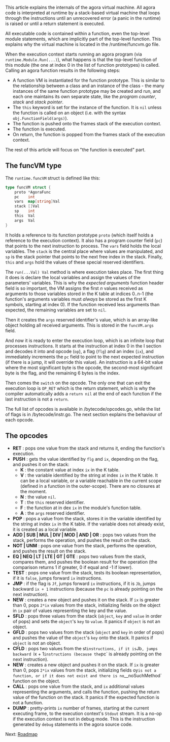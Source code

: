 This article explains the internals of the agora virtual machine. All agora code is interpreted at runtime by a stack-based virtual machine that loops through the instructions until an unrecovered error (a panic in the runtime) is raised or until a return statement is executed.

All executable code is contained within a function, even the top-level module statements, which are implicitly part of the top-level function. This explains why the virtual machine is located in the /runtime/funcvm.go file.

When the execution context starts running an agora program (via `runtime.Module.Run(...)`), what happens is that the top-level function of this module (the one at index 0 in the list of function prototypes) is called. Calling an agora function results in the following steps:

* A function VM is instantiated for the function prototype. This is similar to the relationship between a class and an instance of the class - the many instances of the same function prototype may be created and run, and each one maintains its own separate state, like the *program counter*, *stack* and *stack pointer*.
* The `this` keyword is set for the instance of the function. It is `nil` unless the function is called on an object (i.e. with the syntax `obj.FunctionField(args)`).
* The function is pushed onto the frames stack of the execution context.
* The function is executed.
* On return, the function is popped from the frames stack of the execution context.

The rest of this article will focus on "the function is executed" part.

## The funcVM type

The `runtime.funcVM` struct is defined like this:

```Go
type funcVM struct {
	proto *AgoraFunc
	pc    int
	vars  map[string]Val
	stack []Val
	sp    int
	this  Val
	args  Val
}
```

It holds a reference to its function prototype `proto` (which itself holds a reference to the execution context). It also has a program counter field (`pc`) that points to the next instruction to process. The `vars` field holds the local variables. The `stack` is the central place where values are manipulated, and `sp` is the stack pointer that points to the next free index in the stack. Finally, `this` and `args` hold the values of these special reserved identifiers.

The `run(...Val) Val` method is where execution takes place. The first thing it does is declare the local variables and assign the values of the parameters' variables. This is why the *expected arguments* function header field is so important, the VM assigns the first *n* values received as arguments to those variables stored in the K table at indices 0..n-1 (the function's arguments variables must *always* be stored as the first K symbols, starting at index 0). If the function received less arguments than expected, the remaining variables are set to `nil`.

Then it creates the `args` reserved identifier's value, which is an array-like object holding all received arguments. This is stored in the `funcVM.args` field.

And now it is ready to enter the execution loop, which is an infinite loop that processes instructions. It starts at the instruction at index 0 in the I section and decodes it into and opcode (`op`), a flag (`flg`) and an index (`ix`), and immediately increments the `pc` field to point to the next expected instruction (if there is a jump, it will override this value). An instruction is a 64-bit value where the most significant byte is the opcode, the second-most significant byte is the flag, and the remaining 6 bytes is the index.

Then comes the `switch` on the opcode. The only one that can exit the execution loop is `OP_RET` which is the return statement, which is why the compiler automatically adds a `return nil` at the end of each function if the last instruction is not a `return`.

The full list of opcodes is available in /bytecode/opcodes.go, while the list of flags is in /bytecode/instr.go. The next section explains the behaviour of each opcode.

## The opcodes

* **RET** : pops one value from the stack and returns it, ending the function's execution.
* **PUSH** : gets the value identified by `flg` and `ix`, depending on the flag, and pushes it on the stack:
    - **K** : the constant value at index `ix` in the K table.
    - **V** : the variable identified by the string at index `ix` in the K table. It can be a local variable, or a variable reachable in the current scope (defined in a function in the outer-scope). There are no closures at the moment.
    - **N** : the value `nil`.
    - **T** : the `this` reserved identifier.
    - **F** : the function at in dex `ix` in the module's function table.
    - **A** : the `args` reserved identifier.
* **POP** : pops a value from the stack, stores it in the variable identified by the string at index `ix` in the K table. If the variable does not already exist, it is created as a local variable.
* **ADD | SUB | MUL | DIV | MOD | AND | OR** : pops two values from the stack, performs the operation, and pushes the result on the stack.
* **NOT | UNM** : pops one value from the stack, performs the operation, and pushes the result on the stack.
* **EQ | NEQ | LT | LTE | GT | GTE** : pops two values from the stack, compares them, and pushes the boolean result for the operation (the comparison returns 1 if greater, 0 if equal and -1 if lower).
* **TEST** : pops one value from the stack, tests its boolean representation, if it is `false`, jumps forward `ix` instructions.
* **JMP** : if the flag is `Jf`, jumps forward `ix` instructions, if it is `Jb`, jumps backward `ix + 1` instructions (because the `pc` is already pointing on the next instruction).
* **NEW** : creates a new object and pushes it on the stack. If `ix` is greater than 0, pops `2*ix` values from the stack, initializing fields on the object in `ix` pair of values representing the key and the value.
* **SFLD** : pops three values from the stack (`object`, `key` and `value` in order of pops) and sets the `object`'s `key` to `value`. It panics if `object` is not an object.
* **GFLD** : pops two values from the stack (`object` and `key` in order of pops) and pushes the value of the `object`'s `key` onto the stack. It panics if `object` is not an object.
* **CFLD** : pops two values from the st` instructions, if it is `Jb`, jumps backward `ix + 1` instructions (because the `pc` is already pointing on the next instruction).
* **NEW** : creates a new object and pushes it on the stack. If `ix` is greater than 0, pops `2*ix` values from the stack, initializing fields oy` is not a function, or if it does not exist and there is no `__noSuchMethod` function on the object.
* **CALL** : pops one value from the stack, and `ix` additional values representing the arguments, and calls the function, pushing the return value of the function on the stack. It panics if the expected function is not a function.
* **DUMP** : pretty-prints `ix` number of frames, starting at the current executing frame, to the execution context's `Stdout` stream. It is a no-op if the execution context is not in debug mode. This is the instruction generated by `debug` statements in the agora source code.

Next: [Roadmap](https://github.com/PuerkitoBio/agora/wiki/Roadmap)

